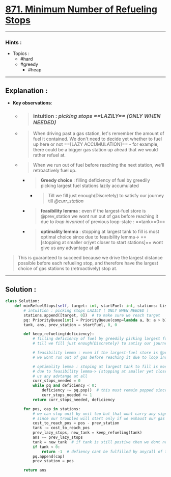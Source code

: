 # [871. Minimum Number of Refueling Stops](https://leetcode.com/problems/minimum-number-of-refueling-stops/)

---

### Hints :

-   Topics :
    -   #hard
    -   #greedy
        -   #heap

---

## Explanation :

-   **Key observations**:

    -   > ### intuition : _picking stops ==LAZILY== (ONLY WHEN NEEDED)_

    -   > When driving past a gas station, let's remember the amount of fuel it contained. We don't need to decide yet whether to fuel up here or not ==[LAZY ACCUMULATION]== - for example, there could be a bigger gas station up ahead that we would rather refuel at.

    -   > When we run out of fuel before reaching the next station, we'll retroactively fuel up.
        -   > **Greedy choice** : filling deficiency of fuel by greedily picking largest fuel stations lazily accumulated
            -   > Till we fill just enough(Discretely) to satisfy our journey till _@curr_station_

        -   > **feasibility lemma** : even if the largest-fuel store is @prev_station we wont run out of gas before reaching it due to _loop invariant_ of previous loop-state : ==tank>=0==

        -   > **optimality lemma** : stopping at largest tank to fill is most optimal choice since  due to feasibility lemma-> ==[stopping at smaller or/yet closer to start stations]== wont give us any advantage at all

> This is guaranteed to succeed because we drive the largest distance possible before each refueling stop, and therefore have the largest choice of gas stations to (retroactively) stop at.

---

## Solution :

```python
class Solution:
    def minRefuelStops(self, target: int, startFuel: int, stations: List[List[int]]) -> int:
        # intuition : picking stops LAZILY ( ONLY WHEN NEEDED )
        stations.append([target, 0])  # to make sure we reach target
        pq: PriorityQueue[int] = PriorityQueue(comp=lambda a, b: a > b)
        tank, ans, prev_station = startFuel, 0, 0

        def keep_refueling(deficiency):
            # filling deficiency of fuel by greedily picking largest fuel stations encountered
            # till we fill just enough(Discretely) to satisy our journey till @curr_station

            # feasibility lemma : even if the largest-fuel store is @prev_station
            # we wont run out of gas before reaching it due to loop invariant of previous loop-state : tank>=0

            # optimality lemma : stoping at largest tank to fill is most optimal choice since
            # due to feasibility lemma-> [stopping at smaller yet closer to start stations] wont give
            # us any advtange at all
            curr_stops_needed = 0
            while pq and deficiency < 0:
                deficiency += pq.pop()  # this must remain popped since we just consumed it now
                curr_stops_needed += 1
            return curr_stops_needed, deficiency

        for pos, cap in stations:
            # we can stop unit by unit too but that wont carry any significane
            # since our troubles will start only if we exhaust our gas before reaching the nxt station
            cost_to_reach_pos = pos - prev_station
            tank -= cost_to_reach_pos
            prev_lazy_stops, new_tank = keep_refueling(tank)
            ans += prev_lazy_stops
            tank = new_tank  # if tank is still postive then we dont need to refuel
            if tank < 0:
                return -1  # defiency cant be fulfilled by any/all of the previous stops
            pq.append(cap)
            prev_station = pos

        return ans
```
